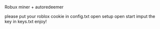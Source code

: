 Robux miner + autoredeemer

please put your roblox cookie in config.txt
open setup
open start
imput the key in keys.txt
enjoy!



